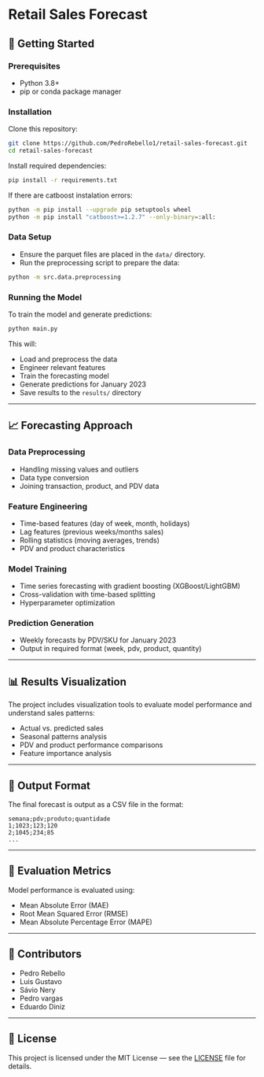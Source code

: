 # Retail Sales Forecast

## 🚀 Getting Started

### Prerequisites
- Python 3.8+
- pip or conda package manager

### Installation
Clone this repository:
```bash
git clone https://github.com/PedroRebello1/retail-sales-forecast.git
cd retail-sales-forecast
```

Install required dependencies:
```bash
pip install -r requirements.txt
```

If there are catboost instalation errors:
```bash
python -m pip install --upgrade pip setuptools wheel
python -m pip install "catboost>=1.2.7" --only-binary=:all:
```

### Data Setup
- Ensure the parquet files are placed in the `data/` directory.
- Run the preprocessing script to prepare the data:
```bash
python -m src.data.preprocessing
```

### Running the Model
To train the model and generate predictions:
```bash
python main.py
```

This will:
- Load and preprocess the data
- Engineer relevant features
- Train the forecasting model
- Generate predictions for January 2023
- Save results to the `results/` directory

---

## 📈 Forecasting Approach

### Data Preprocessing
- Handling missing values and outliers
- Data type conversion
- Joining transaction, product, and PDV data

### Feature Engineering
- Time-based features (day of week, month, holidays)
- Lag features (previous weeks/months sales)
- Rolling statistics (moving averages, trends)
- PDV and product characteristics

### Model Training
- Time series forecasting with gradient boosting (XGBoost/LightGBM)
- Cross-validation with time-based splitting
- Hyperparameter optimization

### Prediction Generation
- Weekly forecasts by PDV/SKU for January 2023
- Output in required format (week, pdv, product, quantity)

---

## 📊 Results Visualization
The project includes visualization tools to evaluate model performance and understand sales patterns:
- Actual vs. predicted sales
- Seasonal patterns analysis
- PDV and product performance comparisons
- Feature importance analysis

---

## 📄 Output Format
The final forecast is output as a CSV file in the format:
```csv
semana;pdv;produto;quantidade
1;1023;123;120
2;1045;234;85
...
```

---

## 🧪 Evaluation Metrics
Model performance is evaluated using:
- Mean Absolute Error (MAE)
- Root Mean Squared Error (RMSE)
- Mean Absolute Percentage Error (MAPE)

---

## 👥 Contributors
- Pedro Rebello
- Luis Gustavo
- Sávio Nery
- Pedro vargas
- Eduardo Diniz

---

## 📝 License
This project is licensed under the MIT License — see the [LICENSE](LICENSE) file for details.
